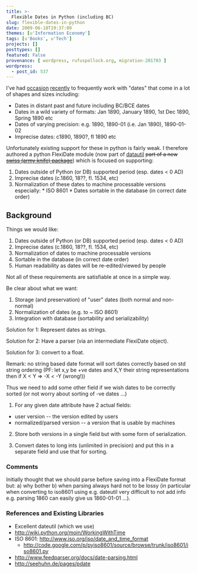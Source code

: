 ```yaml
---
title: >-
  Flexible Dates in Python (including BC)
slug: flexible-dates-in-python
date: 2009-06-18T19:37:09
themes: [u'Information Economy']
tags: [u'Books', u'Tech']
projects: []
posttypes: []
featured: False
provenance: [ wordpress, rufuspollock.org, migration-201703 ]
wordpress:
  - post_id: 537
---
```


I've had [occasion](http://www.rufuspollock.org/2009/03/12/computing-copyright-or-public-domain-status-of-cultural-works/) [recently](http://www.rufuspollock.org/2009/06/12/the-size-of-the-public-domain/) to frequently work with "dates" that come in a lot of shapes and sizes including:

  * Dates in distant past and future including BC/BCE dates
  * Dates in a wild variety of formats: Jan 1890, January 1890, 1st Dec 1890, Spring 1890 etc
  * Dates of varying precision: e.g. 1890, 1890-01 (i.e. Jan 1890), 1890-01-02
  * Imprecise dates: c1890, 1890?, fl 1890 etc

Unfortunately existing support for these in python is fairly weak. I therefore authored a python FlexiDate module (now part of [datautil][] <strike>part of a new [swiss (army knife) package](http://pypi.python.org/pypi/swiss/)</strike>) which is focused on supporting:

[datautil]: http://pypi.python.org/pypi/datautil

  1. Dates outside of Python (or DB) supported period (esp. dates < 0 AD)
  2. Imprecise dates (c.1860, 18??, fl. 1534, etc)
  3. Normalization of these dates to machine processable versions especially:
    * ISO 8601
    * Dates sortable in the database (in correct date order)

## Background

Things we would like:

  1. Dates outside of Python (or DB) supported period (esp. dates < 0 AD)
  2. Imprecise dates (c.1860, 18??, fl. 1534, etc)
  3. Normalization of dates to machine processable versions
  4. Sortable in the database (in correct date order)
  5. Human readability as dates will be re-edited/viewed by people

Not all of these requirements are satisfiable at once in a simple way.

Be clear about what we want:

  1. Storage (and preservation) of "user" dates (both normal and non-normal)
  2. Normalization of dates (e.g. to ~ ISO 8601)
  3. Integration with database (sortability and serializability)

Solution for 1: Represent dates as strings.

Solution for 2: Have a parser (via an intermediate FlexiDate object).

Solution for 3: convert to a float.

Remark: no string based date format will sort dates correctly based on std
string ordering (PF: let x,y be +ve dates and X,Y their string representations
then if X &lt; Y => -X &lt; -Y (wrong!))

Thus we need to add some other field if we wish dates to be correctly sorted
(or not worry about sorting of -ve dates ...)

1. For any given date attribute have 2 actual fields:

  * user version -- the version edited by users
  * normalized/parsed version -- a version that is usable by machines

2. Store both versions in a single field but with some form of serialization.

3. Convert dates to long ints (unlimited in precision) and put this in a
separate field and use that for sorting.


### Comments

Initially thought that we should parse before saving into a FlexiDate format
but: a) why bother b) when parsing always hard not to be lossy (in particular
when converting to iso8601 using e.g. dateutil very difficult to not add info
e.g. parsing 1860 can easily give us 1860-01-01 ...).


### References and Existing Libraries

  * Excellent dateutil (which we use)
  * <http://wiki.python.org/moin/WorkingWithTime>
  * ISO 8601: <http://www.iso.org/iso/date_and_time_format>
     * <http://code.google.com/p/pyiso8601/source/browse/trunk/iso8601/iso8601.py>
  * <http://www.feedparser.org/docs/date-parsing.html>
  * <http://seehuhn.de/pages/pdate>


